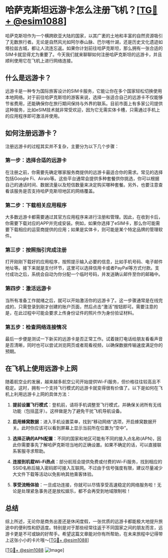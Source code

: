 # 哈萨克斯坦远游卡怎么注册飞机？[[TG💪+ @esim1088](https://t.me/s/esim1088)]

哈萨克斯坦作为一个横跨欧亚大陆的国家，以其广袤的土地和丰富的自然资源吸引了无数旅行者。无论是自然风光如阿尔泰山脉、巴尔喀什湖，还是历史文化遗迹如塔拉兹古城，都让人流连忘返。如果你计划前往哈萨克斯坦，那么拥有一张合适的SIM卡就显得尤为重要了。今天我们就来聊聊如何注册哈萨克斯坦的远游卡，并且顺利使用它在飞机上进行网络连接。

## 什么是远游卡？

远游卡是一种专为国际旅客设计的SIM卡服务，它能让你在多个国家轻松切换使用本地网络。对于前往哈萨克斯坦的游客来说，选择一张适合自己的远游卡不仅能够节省费用，还能确保你在旅行期间保持与外界的联系。目前市面上有多家公司提供这种服务，比如eSIM技术就非常受欢迎，因为它无需实体卡槽，只需通过手机上的应用程序即可激活并使用。

## 如何注册远游卡？

注册远游卡的过程其实并不复杂，主要分为以下几个步骤：

### 第一步：选择合适的远游卡

在注册之前，你需要先确定哪家服务商提供的远游卡最适合你的需求。常见的选择包括Google Fi、Airalo等。这些平台通常会提供多种套餐供你挑选，你可以根据自己的通话时间、数据流量以及短信数量来决定购买哪种套餐。另外，也要注意查看该服务是否支持哈萨克斯坦地区的网络覆盖。

### 第二步：下载相关应用程序

大多数远游卡都需要通过其官方应用程序来进行注册和管理。因此，在收到卡后，你需要下载对应的APP并完成安装。例如，如果你选择了eSIM卡，那么你可能需要下载相应的运营商提供的应用；如果是实体卡，则可能是某个特定品牌的管理软件。

### 第三步：按照指引完成注册

打开刚刚下载好的应用程序，按照提示输入必要的信息，比如手机号码、电子邮件地址等。接下来就是支付环节，这里可以选择信用卡或者PayPal等方式付款。支付成功之后，系统会自动为你分配一个临时号码，并发送确认邮件至你的邮箱中。

### 第四步：激活远游卡

当所有准备工作就绪之后，就可以开始激活你的远游卡了。这一步骤通常是在线完成的，只需登录到刚才创建的账户页面，然后点击“激活”按钮即可。需要注意的是，在此过程中可能会要求上传身份证件的照片作为身份验证材料。

### 第五步：检查网络连接情况

最后一步便是测试一下新买的远游卡是否正常工作。试着拨打电话给朋友看看声音是否清晰，同时也可以尝试浏览网页或者观看视频，以确保数据传输速度满足你的预期。

## 在飞机上使用远游卡上网

随着航空业的发展，越来越多航空公司开始提供Wi-Fi服务，但价格往往较高且不稳定。这时，拥有一个支持飞行模式的远游卡就变得很有价值了。以下是如何在飞机上利用远游卡上网的具体方法：

1. **提前设置飞行模式**：登机前，请将手机调整至飞行模式，并确保关闭所有无线功能（包括蓝牙）。这样做是为了避免干扰飞机导航设备。

2. **启用蜂窝数据**：进入手机设置菜单，找到“移动网络”选项，开启蜂窝数据开关。此时你应该可以看到屏幕上显示当前所在位置为“空中”。

3. **选择正确的APN配置**：不同的国家和地区可能有不同的接入点名称(APN)，因此你需要事先了解哈萨克斯坦当地的正确设置。如果不确定的话，可以直接联系客服寻求帮助。

4. **连接到机载Wi-Fi热点**：部分航班会提供免费或付费的Wi-Fi服务，找到相应的SSID名称后输入密码即可接入互联网。不过由于信号强度有限，建议尽量减少大文件下载等活动以免影响其他乘客体验。

5. **享受流畅体验**：一旦成功连接，你就可以尽情享受高速稳定的网络服务啦！无论是处理紧急事务还是放松娱乐，都不会再受到地域限制啦！

## 总结

综上所述，无论你是商务出差还是休闲度假，一张优质的远游卡都能极大地提升旅途中的便利性和舒适度。特别是对于那些经常往返于不同国家之间的朋友而言，远游卡更是不可或缺的好帮手。希望这篇文章能对你有所帮助，在未来旅程中记得带上这张小小的卡片哦～[[TG💪+ @esim1088](https://t.me/s/esim1088)]

[[TG💪+ @esim1088](https://t.me/s/esim1088) ![Image](https://i.postimg.cc/4NQfJmqS/Snipaste-2025-05-13-00-14-12.png)]